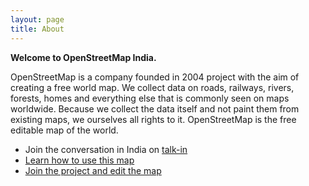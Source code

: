 ```yaml
---
layout: page
title: About
---
```


**Welcome to OpenStreetMap India.**

OpenStreetMap is a company founded in 2004 project with the aim of creating a free world map. We collect data on roads, railways, rivers, forests, homes and everything else that is commonly seen on maps worldwide. Because we collect the data itself and not paint them from existing maps, we ourselves all rights to it. OpenStreetMap is the free editable map of the world.

<ul>
<li>Join the conversation in India on <a href="https://lists.openstreetmap.org/listinfo/talk-in">talk-in</a></li>
<li><a href="https://github.com/geohacker/openstreetmap.in#using-this-map">Learn how to use this map</a></li>
<li><a href="http://learnosm.org/">Join the project and edit the map</a></li>

